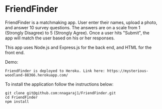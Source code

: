 # FriendFinder

FriendFinder is a matchmaking app. User enter their names, upload a photo, and answer 10 survey questions. The answers are on a scale from 1 (Strongly Disagree) to 5 (Strongly Agree). Once a user hits "Submit", the app will match the user based on his or her responses. 

This app uses Node.js and Express.js for the back end, and HTML for the front end. 


Demo:

    FriendFinder is deployed to Heroku. Link here: https://mysterious-woodland-88366.herokuapp.com/


To install the application follow the instructions below:

    git clone git@github.com:nnagaraj1/FriendFinder.git
    cd FriendFinder
    npm install

